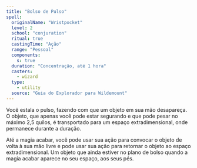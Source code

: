```yaml
---
title: "Bolso de Pulso"
spell:
  originalName: "Wristpocket"
  level: 2
  school: "conjuration"
  ritual: true
  castingTime: "Ação"
  range: "Pessoal"
  components:
    s: true
  duration: "Concentração, até 1 hora"
  casters:
    - wizard
  type:
    - utility
  source: "Guia do Explorador para Wildemount"
---
```


Você estala o pulso, fazendo com que um objeto em sua mão desapareça. O objeto, que apenas você pode estar segurando e que pode pesar no máximo 2,5 quilos, é transportado para um espaço extradimensional, onde permanece durante a duração.

Até a magia acabar, você pode usar sua ação para convocar o objeto de volta à sua mão livre e pode usar sua ação para retornar o objeto ao espaço extradimensional. Um objeto que ainda estiver no plano de bolso quando a magia acabar aparece no seu espaço, aos seus pés.

